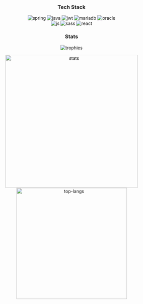 <h3 align="center">Tech Stack</h3>
<p align="center">
<image src="https://img.shields.io/badge/spring-%236DB33F.svg?style=for-the-badge&logo=spring&logoColor=white" alt="spring"></image>
<image src="https://img.shields.io/badge/java-%23ED8B00.svg?style=for-the-badge&logo=java&logoColor=white" alt="java"></image>
<image src="https://img.shields.io/badge/JWT-black?style=for-the-badge&logo=JSON%20web%20tokens" alt="jwt"></image>
<image src="https://img.shields.io/badge/MariaDB-003545?style=for-the-badge&logo=mariadb&logoColor=white" alt="mariadb"></image>
<image src="https://img.shields.io/badge/Oracle-F80000?style=for-the-badge&logo=oracle&logoColor=white" alt="oracle"></image>
<br/>
<image src="https://img.shields.io/badge/javascript-%23323330.svg?style=for-the-badge&logo=javascript&logoColor=%23F7DF1E" alt="js"></image>
<image src="https://img.shields.io/badge/SASS-hotpink.svg?style=for-the-badge&logo=SASS&logoColor=white" alt="sass"></image>
<image src="https://img.shields.io/badge/react-%2320232a.svg?style=for-the-badge&logo=react&logoColor=%2361DAFB" alt="react"></image>
</p>

<h3 align="center">Stats</h3>
<p align="center">
<image src="https://github-profile-trophy.vercel.app/?username=codepark-kr&theme=onestar&row=1&column=4" alt="trophies"></image>
</p>

<p align="center">
<image src="https://github-readme-stats.vercel.app/api?username=codepark-kr&show_icons=false&&theme=dark&count_private=true" alt="stats" style="width: 420px;"></image>
<image src="https://github-readme-stats.vercel.app/api/top-langs/?username=codepark-kr&layout=compact&hide=csharp&theme=dark" alt="top-langs" style="width: 351px;"></image>
</p>
